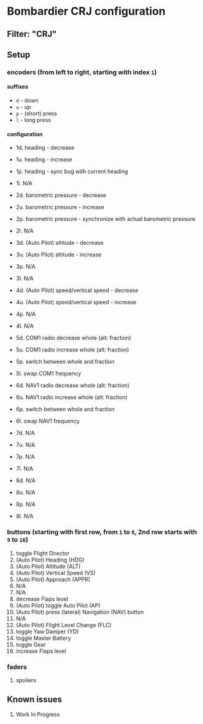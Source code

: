 # Bombardier CRJ configuration 

## Filter: "CRJ"

## Setup

### encoders (from left to right, starting with index `1`)

#### suffixes
- `d` - down
- `u` - up
- `p` - (short) press
- `l` - long press

#### configuration
- 1d. heading - decrease
- 1u. heading - increase
- 1p. heading - sync bug with current heading
- 1l. N/A

- 2d. barometric pressure - decrease
- 2u. barometric pressure - increase
- 2p. barometric pressure - synchronize with actual barometric pressure
- 2l. N/A

- 3d. (Auto Pilot) altitude - decrease
- 3u. (Auto Pilot) altitude - increase
- 3p. N/A
- 3l. N/A

- 4d. (Auto Pilot) speed/vertical speed - decrease
- 4u. (Auto Pilot) speed/vertical speed - increase
- 4p. N/A
- 4l. N/A

- 5d. COM1 radio decrease whole (alt: fraction)
- 5u. COM1 radio increase whole (alt: fraction)
- 5p. switch between whole and fraction
- 5l. swap COM1 frequency

- 6d. NAV1 radio decrease whole (alt: fraction)
- 6u. NAV1 radio increase whole (alt: fraction)
- 6p. switch between whole and fraction
- 6l. swap NAV1 frequency

- 7d. N/A
- 7u. N/A
- 7p. N/A
- 7l. N/A

- 8d. N/A
- 8u. N/A
- 8p. N/A
- 8l. N/A

### buttons (starting with first row, from `1` to `8`, 2nd row starts with `9` to `16`)
1. toggle Flight Director
2. (Auto Pilot) Heading (HDG)
3. (Auto Pilot) Altitude (ALT)
4. (Auto Pilot) Vertical Speed (VS)
5. (Auto Pilot) Approach (APPR)
6. N/A
7. N/A
8. decrease Flaps level
9. (Auto Pilot) toggle Auto Pilot (AP)
10. (Auto Pilot) press (lateral) Navigation (NAV) button
11. N/A
12. (Auto Pilot) Flight Level Change (FLC)
13. toggle Yaw Damper (YD)
14. toggle Master Battery
15. toggle Gear
16. increase Flaps level

### faders
1. spoilers

## Known issues

1. Work In Progress
